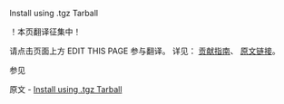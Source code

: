  Install using .tgz Tarball

 ！本页翻译征集中！

请点击页面上方 EDIT THIS PAGE 参与翻译。
详见：
[贡献指南]( https://github.com/JinMuInfo/MongoDB-Manual-zh/blob/master/CONTRIBUTING.md )、
[原文链接](  https://docs.mongodb.com/manual/tutorial/install-mongodb-on-ubuntu-tarball/  )。

 参见

原文 - [Install using .tgz Tarball]( https://docs.mongodb.com/manual/tutorial/install-mongodb-on-ubuntu-tarball/ )

